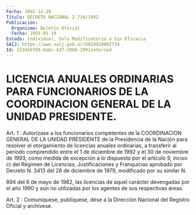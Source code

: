 ```yaml
---
Fecha: 1992-12-29
Título: DECRETO NACIONAL 2.734/1992
Publicación:
  Organismo: Boletín Oficial
  Fecha: 1993-01-19
Estado: Individual, Solo Modificatoria o Sin Eficacia
SAIJ: https://www.saij.gob.ar/DN19920002734
Id: 123456789-0abc-437-2000-2991soterced
---
```

# LICENCIA ANUALES ORDINARIAS PARA FUNCIONARIOS DE LA COORDINACION GENERAL DE LA UNIDAD PRESIDENTE.

<a id="1"></a>
Art.  1  :  Autorízase  a  los  funcionarios competentes de la COORDINACION GENERAL DE LA UNIDAD PRESIDENTE  de  la Presidencia de la  Nación  para  resolver  el  otorgamiento  de licencias  anuales ordinarias,  a  transferir al período comprendido  entre  el  1  de diciembre de 1992  y  el  30  de  noviembre de 1993, como medida de excepción a lo dispuesto por el artículo  9,  inciso c) del Régimen de  Licencias, Justificaciones y Franquicias aprobado  por  Decreto N. 3413  del 28 de  diciembre de 1979, modificado por su similar N.

894 del 6  de  mayo  de  1982,  las  licencias  de  aquel  carácter devengadas  por el año 1990 y aún no utilizadas por los agentes  de sus respectivas áreas.

<a id="2"></a>
Art. 2 : Comuníquese, publíquese, dése a la Dirección Nacional del Registro Oficial y archívese.